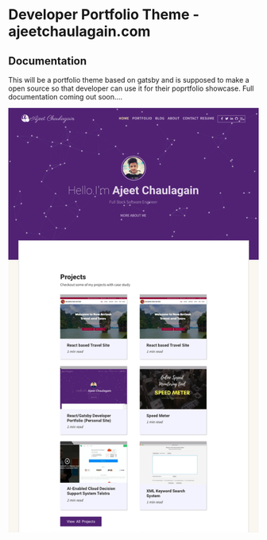 
<h1>
  Developer Portfolio Theme - ajeetchaulagain.com
</h1>

<h2>
  Documentation
</h2>

This will be a portfolio theme based on gatsby and is supposed to make a open source so that developer can use it for their poprtfolio showcase. 
Full documentation coming out soon....


![Theme Screenshot](./src/images/theme.png)
